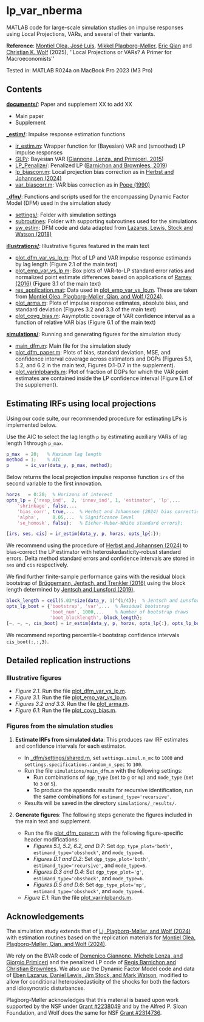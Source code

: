 # lp_var_nberma

MATLAB code for large-scale simulation studies on impulse responses using Local Projections, VARs, and several of their variants.

**Reference**: [Montiel Olea, José Luis](https://www.joseluismontielolea.com), [Mikkel Plagborg-Møller](https://www.mikkelpm.com), [Eric Qian](https://www.eric-qian.com) and [Christian K. Wolf](https://www.christiankwolf.com/) (2025), ''Local Projections or VARs? A Primer for Macroeconomists''

Tested in: MATLAB R024a on MacBook Pro 2023 (M3 Pro)

## Contents

**[documents/](documents/)**: Paper and supplement XX to add XX
- Main paper
- Supplement

**[_estim/](_estim/)**: Impulse response estimation functions
- [ir_estim.m](_estim/ir_estim.m): Wrapper function for (Bayesian) VAR and (smoothed) LP impulse responses
- [GLP/](_estim/GLP/): Bayesian VAR ([Giannone, Lenza, and Primiceri, 2015](https://direct.mit.edu/rest/article-abstract/97/2/436/58236/Prior-Selection-for-Vector-Autoregressions?redirectedFrom=fulltext)) 
- [LP_Penalize/](_estim/LP_Penalize/): Penalized LP ([Barnichon and Brownlees, 2019](https://direct.mit.edu/rest/article-abstract/101/3/522/58522/Impulse-Response-Estimation-by-Smooth-Local?redirectedFrom=fulltext))
- [lp_biascorr.m](_estim/lp_biascorr.m): Local projection bias correction as in [Herbst and Johannsen (2024)](https://www.sciencedirect.com/science/article/abs/pii/S0304407624000010)
- [var_biascorr.m](_estim/var_biascorr.m): VAR bias correction as in [Pope (1990)](https://onlinelibrary.wiley.com/doi/10.1111/j.1467-9892.1990.tb00056.x)

**[_dfm/](_dfm/)**: Functions and scripts used for the encompassing Dynamic Factor Model (DFM) used in the simulation study
- [settings/](_dfm/settings/): Folder with simulation settings
- [subroutines](_dfm/subroutines/): Folder with supporting subroutines used for the simulations
- [sw_estim](_dfm/sw_estim/): DFM code and data adapted from [Lazarus, Lewis, Stock and Watson (2018)](https://www.tandfonline.com/doi/full/10.1080/07350015.2018.1506926)

**[illustrations/](illustrations/)**: Illustrative figures featured in the main text
- [plot_dfm_var_vs_lp.m](illustrations/plot_dfm_var_vs_lp.m): Plot of LP and VAR impulse response estimands by lag length (Figure 2.1 of the main text)
- [plot_emp_var_vs_lp.m](illustrations/plot_emp_var_vs_lp.m): Box plots of VAR-to-LP standard error ratios and normalized point estimate differences based on applications of [Ramey (2016)](https://www.sciencedirect.com/science/article/abs/pii/S1574004816000045) (Figure 3.1 of the main text)
- [res_application.mat](illustrations/res_application.mat): Data used in [plot_emp_var_vs_lp.m](illustrations/plot_emp_var_vs_lp.m). These are taken from [ Montiel Olea, Plagborg-Møller, Qian, and Wolf (2024)](https://github.com/ckwolf92/lp_var_inference/tree/main/emp_ses).
- [plot_arma.m](illustrations/plot_arma.m): Plots of impulse response estimates, absolute bias, and standard deviation (Figures 3.2 and 3.3 of the main text)
- [plot_covg_bias.m](illustrations/plot_covg_bias.m): Asymptotic coverage of VAR confidence interval as a function of relative VAR bias (Figure 6.1 of the main text)


**[simulations/](simulations)**: Running and generating figures for the simulation study 
- [main_dfm.m](simulations/main_dfm.m): Main file for the simulation study
- [plot_dfm_paper.m](simulations/plot_dfm_paper.m): Plots of bias, standard deviation, MSE, and confidence interval coverage across estimators and DGPs (Figures 5.1, 5.2, and 6.2 in the main text, Figures D.1-D.7 in the supplement).
- [plot_varinlpbands.m](simulations/plot_varinlpbands.m): Plot of fraction of DGPs for which the VAR point estimates are contained inside the LP confidence interval (Figure E.1 of the supplement).

## Estimating IRFs using local projections

Using our code suite, our recommended procedure for estimating LPs is implemented below.

Use the AIC to select the lag length `p` by estimating auxiliary VARs of lag length 1 through `p_max`.
```m
p_max  = 20;   % Maximum lag length
method = 1;    % AIC
p      = ic_var(data_y, p_max, method);
```

Below returns the local projection impulse response function `irs` of the second variable to the first innovation.
```m
horzs   = 0:20;  % Horizons of interest
opts_lp = {'resp_ind',  2, 'innov_ind', 1, 'estimator', 'lp',...
    'shrinkage', false,...
    'bias_corr', true,...  % Herbst and Johannsen (2024) bias correction
    'alpha',     0.05,...  % Significance level
    'se_homosk', false};   % Eicher-Huber-White standard errors};

[irs, ses, cis] = ir_estim(data_y, p, horzs, opts_lp{:});  
```
We recommend using the procedure of [Herbst and Johannsen (2024)](https://www.sciencedirect.com/science/article/abs/pii/S0304407624000010) to bias-correct the LP estimator with heteroskedasticity-robust standard errors. Delta method standard errors and confidence intervals are stored in ``ses`` and ``cis`` respectively.

We find further finite-sample performance gains with the residual block bootstrap of [Brüggemann,
Jentsch, and Trenkler (2016)](https://www.sciencedirect.com/science/article/abs/pii/S0304407615002547) using the block length determined by [Jentsch and Lunsford (2019)](https://www.aeaweb.org/articles?id=10.1257/aer.20162011).
```m
block_length = ceil(5.03*size(data_y, 1)^(1/4));  % Jentsch and Lunsford (2019) rule of thumb
opts_lp_boot = {'bootstrap', 'var',...  % Residual bootstrap
                'boot_num', 1000,...    % Number of bootstrap draws
                'boot_blocklength', block_length};
[~, ~, ~, cis_boot] = ir_estim(data_y, p, horzs, opts_lp{:}, opts_lp_boot{:}); 
```
We recommend reporting percentile-t bootstrap confidence intervals `cis_boot(:,:,3)`.



## Detailed replication instructions

### Illustrative figures
- *Figure 2.1*. Run the file [plot_dfm_var_vs_lp.m](illustrations/plot_dfm_var_vs_lp.m).
- *Figure 3.1*. Run the file [plot_emp_var_vs_lp.m](illustrations/plot_emp_var_vs_lp.m).
- *Figures 3.2 and 3.3*. Run the file [plot_arma.m](illustrations/plot_arma.m).
- *Figure 6.1*: Run the file [plot_covg_bias.m](illustrations/plot_covg_bias.m). 

### Figures from the simulation studies

1. **Estimate IRFs from simulated data**: This produces raw IRF estimates and confidence intervals for each estimator.
    - In [_dfm/settings/shared.m](_dfm/settings/shared.m), set `settings.simul.n_mc` to `1000` and `settings.specifications.random_n_spec` to `100`.
    - Run the file `simulations/main_dfm.m` with the following settings:
        - Run combinations of `dgp_type` (set to `g` or `mp`) and `mode_type` (set to `3` or `5`).
        - To produce the appendix results for recursive identification, run the same combinations for `estimand_type='recursive'`.
    - Results will be saved in the directory `simulations/_results/`.
     
2. **Generate figures**: The following steps generate the figures included in the main text and supplement.
    - Run the file [plot_dfm_paper.m](simulations/plot_dfm_paper.m) with the following figure-specific header modifications:
        - *Figures 5.1, 5.2, 6.2, and D.7*: Set `dgp_type_plot='both'`, `estimand_type='obsshock'`, and `mode_type=6`.
        - *Figures D.1 and D.2*: Set `dgp_type_plot='both'`, `estimand_type='recursive'`, and `mode_type=6`.
        - *Figures D.3 and D.4*: Set `dgp_type_plot='g'`, `estimand_type='obsshock'`, and `mode_type=6`.
        - *Figures D.5 and D.6*: Set `dgp_type_plot='mp'`, `estimand_type='obsshock'`, and `mode_type=6`.
    - *Figure E.1*: Run the file [plot_varinlpbands.m](simulations/plot_varinlpbands.m).
## Acknowledgements
The simulation study extends that of [Li, Plagborg-Møller, and Wolf (2024)](https://github.com/dake-li/lp_var_simul) with estimation routines based on the replication materials for [Montiel Olea, Plagborg-Møller, Qian, and Wolf (2024)](https://github.com/ckwolf92/lp_var_inference).

We rely on the BVAR code of [Domenico Giannone, Michele Lenza, and Giorgio Primiceri](http://faculty.wcas.northwestern.edu/gep575/GLPreplicationWeb.zip) and the penalized LP code of [Regis Barnichon and Christian Brownlees](https://drive.google.com/drive/folders/1Fjzw-U3hjIl467KXywRqeQod2jdHOmDo). We also use the Dynamic Factor Model code and data of [Eben Lazarus, Daniel Lewis, Jim Stock, and Mark Watson](http://www.princeton.edu/~mwatson/ddisk/LLSW_ReplicationFiles_071418.zip), modified to allow for conditional heteroskedasticity of the shocks for both the factors and idiosyncratic disturbances.

Plagborg-Møller acknowledges that this material is based upon work supported by the NSF under [Grant #2238049](https://www.nsf.gov/awardsearch/showAward?AWD_ID=2238049) and by the Alfred P. Sloan Foundation, and Wolf does the same for NSF [Grant #2314736](https://www.nsf.gov/awardsearch/showAward?AWD_ID=2314736).

